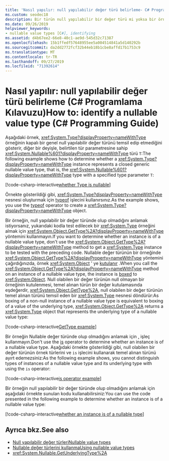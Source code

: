 ```yaml
---
title: 'Nasıl yapılır: null yapılabilir değer türü belirleme- C# Programlama Kılavuzu'
ms.custom: seodec18
description: Bir türün null yapılabilir bir değer türü mi yoksa bir örnek null yapılabilir bir değer türü mi olduğunu belirlemeyi öğrenin
ms.date: 09/26/2019
helpviewer_keywords:
- nullable value types [C#], identifying
ms.assetid: d4b67ee2-66e8-40c1-ae9d-545d32c71387
ms.openlocfilehash: 15b1ffedf57648955ee5a004514841a5d140292b
ms.sourcegitcommit: da2dd2772fcf32b44eb18b1cbe8affd17b1753c9
ms.translationtype: MT
ms.contentlocale: tr-TR
ms.lasthandoff: 09/27/2019
ms.locfileid: "71392614"
---
```

# <a name="how-to-identify-a-nullable-value-type-c-programming-guide"></a><span data-ttu-id="94087-103">Nasıl yapılır: null yapılabilir değer türü belirleme (C# Programlama Kılavuzu)</span><span class="sxs-lookup"><span data-stu-id="94087-103">How to: identify a nullable value type (C# Programming Guide)</span></span>

<span data-ttu-id="94087-104">Aşağıdaki örnek, <xref:System.Type?displayProperty=nameWithType> örneğinin kapalı bir genel null yapılabilir değer türünü temsil edip etmediğini gösterir, diğer bir deyişle, belirtilen tür parametresine sahip <xref:System.Nullable%601?displayProperty=nameWithType> türü `T`:</span><span class="sxs-lookup"><span data-stu-id="94087-104">The following example shows how to determine whether a <xref:System.Type?displayProperty=nameWithType> instance represents a closed generic nullable value type, that is, the <xref:System.Nullable%601?displayProperty=nameWithType> type with a specified type parameter `T`:</span></span>

[!code-csharp-interactive[whether Type is nullable](../../../../samples/snippets/csharp/programming-guide/nullable-types/IdentifyNullableType.cs#1)]

<span data-ttu-id="94087-105">Örnekte gösterildiği gibi, <xref:System.Type?displayProperty=nameWithType> nesnesi oluşturmak için [typeof](../../language-reference/operators/type-testing-and-cast.md#typeof-operator) işlecini kullanırsınız.</span><span class="sxs-lookup"><span data-stu-id="94087-105">As the example shows, you use the [typeof](../../language-reference/operators/type-testing-and-cast.md#typeof-operator) operator to create a <xref:System.Type?displayProperty=nameWithType> object.</span></span>

<span data-ttu-id="94087-106">Bir örneğin, null yapılabilir bir değer türünde olup olmadığını anlamak istiyorsanız, yukarıdaki kodla test edilecek bir <xref:System.Type> örneğini almak için <xref:System.Object.GetType%2A?displayProperty=nameWithType> yöntemini kullanmayın.</span><span class="sxs-lookup"><span data-stu-id="94087-106">If you want to determine whether an instance is of a nullable value type, don't use the <xref:System.Object.GetType%2A?displayProperty=nameWithType> method to get a <xref:System.Type> instance to be tested with the preceding code.</span></span> <span data-ttu-id="94087-107">Nullable değer türünün bir örneğinde <xref:System.Object.GetType%2A?displayProperty=nameWithType> yöntemini çağırdığınızda, örnek <xref:System.Object> ' ye [kutulanır](using-nullable-types.md#boxing-and-unboxing) .</span><span class="sxs-lookup"><span data-stu-id="94087-107">When you call the <xref:System.Object.GetType%2A?displayProperty=nameWithType> method on an instance of a nullable value type, the instance is [boxed](using-nullable-types.md#boxing-and-unboxing) to <xref:System.Object>.</span></span> <span data-ttu-id="94087-108">Null olabilen bir değer türünün null olmayan bir örneğinin kutulenmesi, temel alınan türün bir değer kutulamasında eşdeğerdir, <xref:System.Object.GetType%2A>, null olabilen bir değer türünün temel alınan türünü temsil eden bir <xref:System.Type> nesnesi döndürür:</span><span class="sxs-lookup"><span data-stu-id="94087-108">As boxing of a non-null instance of a nullable value type is equivalent to boxing of a value of the underlying type, <xref:System.Object.GetType%2A> returns a <xref:System.Type> object that represents the underlying type of a nullable value type:</span></span>

[!code-csharp-interactive[GetType example](../../../../samples/snippets/csharp/programming-guide/nullable-types/IdentifyNullableType.cs#2)]

<span data-ttu-id="94087-109">Bir örneğin Nullable değer türünde olup olmadığını anlamak için [,](../../language-reference/keywords/is.md) işleç kullanmayın.</span><span class="sxs-lookup"><span data-stu-id="94087-109">Don't use the [is](../../language-reference/keywords/is.md) operator to determine whether an instance is of a nullable value type.</span></span> <span data-ttu-id="94087-110">Aşağıdaki örnekte gösterildiği gibi, null olabilen bir değer türünün örnek türlerini ve `is` işlecini kullanarak temel alınan türünü ayırt edemezsiniz:</span><span class="sxs-lookup"><span data-stu-id="94087-110">As the following example shows, you cannot distinguish types of instances of a nullable value type and its underlying type with using the `is` operator:</span></span>

[!code-csharp-interactive[is operator example](../../../../samples/snippets/csharp/programming-guide/nullable-types/IdentifyNullableType.cs#3)]

<span data-ttu-id="94087-111">Bir örneğin null yapılabilir bir değer türünde olup olmadığını anlamak için aşağıdaki örnekte sunulan kodu kullanabilirsiniz:</span><span class="sxs-lookup"><span data-stu-id="94087-111">You can use the code presented in the following example to determine whether an instance is of a nullable value type:</span></span>

[!code-csharp-interactive[whether an instance is of a nullable type](../../../../samples/snippets/csharp/programming-guide/nullable-types/IdentifyNullableType.cs#4)]

## <a name="see-also"></a><span data-ttu-id="94087-112">Ayrıca bkz.</span><span class="sxs-lookup"><span data-stu-id="94087-112">See also</span></span>

- [<span data-ttu-id="94087-113">Null yapılabilir değer türleri</span><span class="sxs-lookup"><span data-stu-id="94087-113">Nullable value types</span></span>](index.md)
- [<span data-ttu-id="94087-114">Nullable değer türlerini kullanma</span><span class="sxs-lookup"><span data-stu-id="94087-114">Using nullable value types</span></span>](using-nullable-types.md)
- <xref:System.Nullable.GetUnderlyingType%2A>

